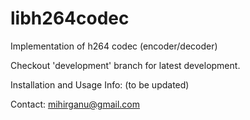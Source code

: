 libh264codec
==============

Implementation of h264 codec (encoder/decoder)

Checkout 'development' branch for latest development.

Installation and Usage Info: (to be updated)

Contact: mihirganu@gmail.com
